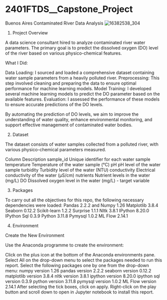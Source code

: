 # 2401FTDS__Capstone_Project
Buenos Aires Contaminated River Data Analysis
![16382538_304](https://github.com/user-attachments/assets/8727d451-d98b-4e43-b515-95b64c989b98)

1. Project Overview

A data science consultant hired to analyze contaminated river water parameters. The primary goal is to predict the dissolved oxygen (DO) level of the river based on various physico-chemical features.

What I Did:

Data Loading: I sourced and loaded a comprehensive dataset containing water sample parameters from a heavily polluted river. Preprocessing: This step involved cleaning and preparing the data to ensure optimal performance for machine learning models. Model Training: I developed several machine learning models to predict the DO parameter based on the available features. Evaluation: I assessed the performance of these models to ensure accurate predictions of the DO levels.

By automating the prediction of DO levels, we aim to improve the understanding of water quality, enhance environmental monitoring, and support effective management of contaminated water bodies.

2. Dataset

The dataset consists of water samples collected from a polluted river, with various physico-chemical parameters measured.

Column Description sample_id Unique identifier for each water sample temperature Temperature of the water sample (°C) pH pH level of the water sample turbidity Turbidity level of the water (NTU) conductivity Electrical conductivity of the water (µS/cm) nutrients Nutrient levels in the water (mg/L) DO Dissolved oxygen level in the water (mg/L) - target variable

3. Packages

To carry out all the objectives for this repo, the following necessary dependencies were loaded: Pandas 2.2.2 and Numpy 1.26 Matplotlib 3.8.4 Seaborn 0.12.2 Scikit-learn 1.2.2 Surprise 1.1.1 Nltk 3.8.1 IPython 8.20.0 IPython Sql 0.3.9 Python 3.11.8 Pymysql 1.0.2 ML Flow 2.14.1

4. Environment

Create the New Environment

Use the Anaconda programme to create the environment:

Click on the plus icon at the bottom of the Anaconda environments pane. Select All on the drop-down menu to select the packages needed to run this report. Select the following packages one by one from the drop-down menu: numpy version 1.26 pandas version 2.2.2 seaborn version 0.12.2 matplotlib version 3.8.4 nltk version 3.8.1 ipython version 8.20.0 ipython sql version 0.3.9 python version 3.11.8 pymysql version 1.0.2 ML Flow version 2.14.1 After selecting the tick boxes, click on apply. Right-click on the play button and scroll down to open in Jupyter notebook to install this report.

